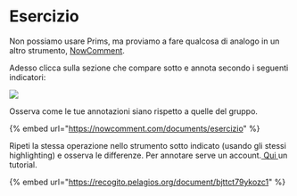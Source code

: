 # Esercizio

Non possiamo usare Prims, ma proviamo a fare qualcosa di analogo in un altro strumento, [NowComment](https://nowcomment.com).

Adesso clicca sulla sezione che compare sotto e annota secondo i seguenti indicatori:

![](../.gitbook/assets/screenshot-nowcomment.com-2022.04.12-10\_38\_24.png)

Osserva come le tue annotazioni siano rispetto a quelle del gruppo.&#x20;

{% embed url="https://nowcomment.com/documents/esercizio" %}

Ripeti la stessa operazione nello strumento sotto indicato (usando gli stessi highlighting) e osserva le differenze. Per annotare serve un account.[ Qui ](https://recogito.pelagios.org/help/tutorial)un tutorial.

{% embed url="https://recogito.pelagios.org/document/bjttct79ykozc1" %}

